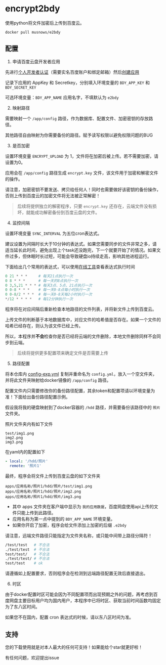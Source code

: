 # encrypt2bdy

使用python将文件加密后上传到百度云。

```
docker pull musnows/e2bdy
```

## 配置

1. 申请百度云盘开发者应用

先进行[个人开发者认证](https://pan.baidu.com/union/doc/ml0g2vtvb)（需要实名百度账户和绑定邮箱）然后[创建应用](https://pan.baidu.com/union/doc/fl0hhnulu)

记录下应用的 AppKey 和 Secretkey，分别填入环境变量的 `BDY_APP_KEY` 和 `BDY_SECRET_KEY`

可选环境变量：`BDY_APP_NAME` 应用名字，不填默认为 `e2bdy`

2. 映射路径

需要映射一个 `/app/config` 路径，作为数据库、配置文件、加密密钥的存放路径。

其他路径自由映射为你需要备份的路径。赋予读写权限以避免权限问题的BUG

3. 是否加密

设置环境变量 `ENCRYPT_UPLOAD` 为 1，文件将在加密后被上传。若不需要加密，请设置为0。

应用会在 `/app/config` 路径生成 `encrypt.key` 文件，该文件用于加密和解密文件的操作。

请注意，加密密钥不要发送、拷贝给任何人！同时也需要做好该密钥的备份操作，否则上传到百度云的加密文件将无法被正常解密！

> 后续将提供独立的解密程序，只要 `encrypt.key` 还存在，云端文件没有损坏，就能成功解密备份到百度云盘的文件。

4. 监控间隔

设置环境变量 `SYNC_INTERVAL` 为五位cron表达式。

建议设置为间隔时长大于10分钟的表达式。如果您需要同步的文件非常之多，请适当延长此时间，避免出现上个task还没跑完，下一个就要开始了的情况。如果文件过多，但休眠时长过短，可能会导致硬盘io持续走高，影响其他进程运行。

下面给出几个常用的表达式，可以使用[在线工具](https://tool.lu/crontab/)查看表达式执行时间 

```python
0 21 * * *     # 每天21点执行一次
0 8 * * *      # 每一天的8点执行一次
0 3,5,21 * * * # 每天3点、5点、21点执行一次
0 0-8 * * *    # 每一天0-8点每小时执行一次
0 0-8/2 * * *  # 每一天0-8天每2小时执行一次
*/12 * * * *   # 每12分钟执行一次
```

程序将在对应间隔后重新检查本地路径的文件列表，并将新文件上传到百度云。

上传文件的判断基于本地数据库中，对应文件的哈希值是否存在。如果一个文件的哈希已经存在，则认为该文件已经上传。

所以，本程序并**不会**检查你是否已经将云端的文件删除，本地文件删除同样不会同步到云端。

> 后续将提供更多配置项来确定文件是否需要上传

5. 路径配置

将本仓库内 [config-exp.yml](./config/config-exp.yml) 复制并重命名为 `config.yml`，放入一个空文件夹，并将此文件夹映射给docker镜像的 `/app/config` 路径。

配置文件内只需要修改你的备份路径配置，其余token和配置项请以环境变量为准！下面给出备份路径配置示例。

假设我将我的硬盘映射到了docker容器的 `/hdd` 路径，并需要备份该路径中的 `照片` 文件夹。

照片文件夹内有如下文件

```
test/img1.png
img2.png
img3.png
```

在yaml内的配置如下

```yaml
- local: '/hdd/照片'
  remote: '照片1'
```

最终，程序会将文件上传到百度云盘的如下文件夹

```
apps/应用名称/照片1/hdd/照片/test/img1.png
apps/应用名称/照片1/hdd/照片/img2.png
apps/应用名称/照片1/hdd/照片/img3.png
```

* 其中 apps 文件夹在客户端中显示为 `我的应用数据`，百度网盘使用api上传的文件只能上传到此路径。
* 应用名称为第一点中提到的 `BDY_APP_NAME` 环境变量。
* 如果你开启了加密，程序会给文件添加上加密的后缀 `.e2bdy`

请注意，远端文件路径只能指定为文件夹名称，或只能中间带上路径分隔符！

```bash
/test/test   # 不合法
./test/test  # 不合法
test/test/   # 不合法
./test/test/ # 不合法
test/test    # ok
```

请遵循如上配置要求，否则程序会在检测到远端路径配置无效后直接退出。

6. 时区

由于docker配置时区可能会因为不同配置项而出现预期之外的问题，再考虑到百度网盘主要目标用户均为国内用户，本程序中已将时区、获取当前时间函数均固定为了东八区时间。

如果您不在国内，配置 cron 表达式的时候，请以东八区时间为准。

## 支持

您的下载使用就是对本人最大的任何可支持！如果能给个star就更好啦！

有任何问题，欢迎提出issue
